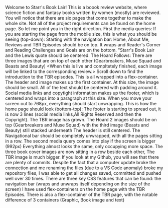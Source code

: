 Welcome to Starr's Book Lair! This is a boook review website, where science fiction and fantasy books written by women (mostly) are reviewed. You will notice that there are six pages that come together to make the whole site. Not all of the project requirements can be found on the home page. So let me point you in the right direction. 
First the media queries: 
If you are starting the page from the mobile size, this is what you should be seeing (top-down):
Starting with the navigation bar: Home, About Me, Reviews and TBR Episodes should be on top. It wraps and Reader's Corner and Reading Challenges and Goals are on the bottom. 
"Starr's Book Lair and the Lewis quote should be centered. 
The Hoard Follows:
There are three images that are on top of each other (Gearbreakers, Muse Squad and Beasts and Beauty) <When this is live and compltetely finished, each image will be linked to the corresponding review.>
Scroll down to find the introduction to the TBR episodes.
This is all wrapped into a flex-container. The header and image makes up the first container. At this size, the image should be small. All of the text should be centered with padding around it. Social media links and copytight information makes up the footer, which is centered and wraps into a paragraph at this size. 
When you move your screen out to 768px, everything should start unwrapping. This is how the home page should look (bottom-top):
The footer is starting to spread out, it is now 3 lines (social media links,All Rights Reserved and then the Copyright).  The TBR image has grown. 
The Hoard 2 images should be on top (Gearbreakers and Muse Squad) with the third image (Beasts and Beauty) still stacked underneath
The header is still centered. 
The Navigational bar should be completely unwrapped, with all the pages sitting in a row. 
The second media query comes into play if the screen is bigger (992px) Everything almost looks the same, only occupying more space. 
The three book cover images are now sitting in a row beside each other, The TBR image is much bigger. 
If you look at my Github, you will see that there are plenty of commits. Despite the fact that a computer update broke the connection and me renaming the files (due to a VS Code anomaly) broke my repository files, I was able to get all changes saved, committed and pushed well over 30 times. 
There are three key CSS features that can be found: the navigation bar (wraps and unwraps itself depending on the size of the screen)
I have used flex-containers on the home page with the TBR Episodes. 
There is also a flex-container of the TBR page, with the notable difference of 3 containers (Graphic, Book image and text)
